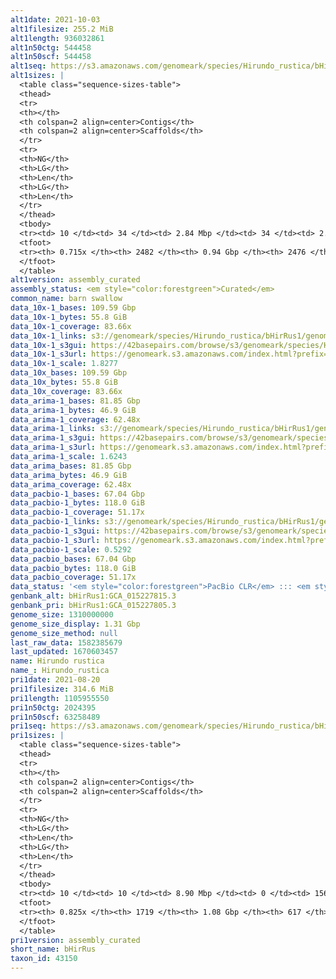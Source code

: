 ```yaml
---
alt1date: 2021-10-03
alt1filesize: 255.2 MiB
alt1length: 936032861
alt1n50ctg: 544458
alt1n50scf: 544458
alt1seq: https://s3.amazonaws.com/genomeark/species/Hirundo_rustica/bHirRus1/assembly_curated/bHirRus1.alt.cur.20211003.fasta.gz
alt1sizes: |
  <table class="sequence-sizes-table">
  <thead>
  <tr>
  <th></th>
  <th colspan=2 align=center>Contigs</th>
  <th colspan=2 align=center>Scaffolds</th>
  </tr>
  <tr>
  <th>NG</th>
  <th>LG</th>
  <th>Len</th>
  <th>LG</th>
  <th>Len</th>
  </tr>
  </thead>
  <tbody>
  <tr><td> 10 </td><td> 34 </td><td> 2.84 Mbp </td><td> 34 </td><td> 2.84 Mbp </td></tr>  <tr><td> 20 </td><td> 93 </td><td> 1.78 Mbp </td><td> 93 </td><td> 1.78 Mbp </td></tr>  <tr><td> 30 </td><td> 183 </td><td> 1.19 Mbp </td><td> 183 </td><td> 1.19 Mbp </td></tr>  <tr><td> 40 </td><td> 312 </td><td> 0.84 Mbp </td><td> 312 </td><td> 0.84 Mbp </td></tr>  <tr style="background-color:#cccccc;"><td> 50 </td><td> 507 </td><td> 0.54 Mbp </td><td> 507 </td><td> 0.54 Mbp </td></tr>  <tr><td> 60 </td><td> 838 </td><td> 280.63 Kbp </td><td> 838 </td><td> 280.63 Kbp </td></tr>  <tr><td> 70 </td><td> 1851 </td><td> 52.09 Kbp </td><td> 1850 </td><td> 52.42 Kbp </td></tr>  <tr><td> 80 </td><td> 0 </td><td>  </td><td> 0 </td><td>  </td></tr>  <tr><td> 90 </td><td> 0 </td><td>  </td><td> 0 </td><td>  </td></tr>  <tr><td> 100 </td><td> 0 </td><td>  </td><td> 0 </td><td>  </td></tr>  </tbody>
  <tfoot>
  <tr><th> 0.715x </th><th> 2482 </th><th> 0.94 Gbp </th><th> 2476 </th><th> 0.94 Gbp </th></tr>
  </tfoot>
  </table>
alt1version: assembly_curated
assembly_status: <em style="color:forestgreen">Curated</em>
common_name: barn swallow
data_10x-1_bases: 109.59 Gbp
data_10x-1_bytes: 55.8 GiB
data_10x-1_coverage: 83.66x
data_10x-1_links: s3://genomeark/species/Hirundo_rustica/bHirRus1/genomic_data/10x/<br>
data_10x-1_s3gui: https://42basepairs.com/browse/s3/genomeark/species/Hirundo_rustica/bHirRus1/genomic_data/10x/
data_10x-1_s3url: https://genomeark.s3.amazonaws.com/index.html?prefix=species/Hirundo_rustica/bHirRus1/genomic_data/10x/
data_10x-1_scale: 1.8277
data_10x_bases: 109.59 Gbp
data_10x_bytes: 55.8 GiB
data_10x_coverage: 83.66x
data_arima-1_bases: 81.85 Gbp
data_arima-1_bytes: 46.9 GiB
data_arima-1_coverage: 62.48x
data_arima-1_links: s3://genomeark/species/Hirundo_rustica/bHirRus1/genomic_data/arima/<br>
data_arima-1_s3gui: https://42basepairs.com/browse/s3/genomeark/species/Hirundo_rustica/bHirRus1/genomic_data/arima/
data_arima-1_s3url: https://genomeark.s3.amazonaws.com/index.html?prefix=species/Hirundo_rustica/bHirRus1/genomic_data/arima/
data_arima-1_scale: 1.6243
data_arima_bases: 81.85 Gbp
data_arima_bytes: 46.9 GiB
data_arima_coverage: 62.48x
data_pacbio-1_bases: 67.04 Gbp
data_pacbio-1_bytes: 118.0 GiB
data_pacbio-1_coverage: 51.17x
data_pacbio-1_links: s3://genomeark/species/Hirundo_rustica/bHirRus1/genomic_data/pacbio/<br>
data_pacbio-1_s3gui: https://42basepairs.com/browse/s3/genomeark/species/Hirundo_rustica/bHirRus1/genomic_data/pacbio/
data_pacbio-1_s3url: https://genomeark.s3.amazonaws.com/index.html?prefix=species/Hirundo_rustica/bHirRus1/genomic_data/pacbio/
data_pacbio-1_scale: 0.5292
data_pacbio_bases: 67.04 Gbp
data_pacbio_bytes: 118.0 GiB
data_pacbio_coverage: 51.17x
data_status: '<em style="color:forestgreen">PacBio CLR</em> ::: <em style="color:forestgreen">10x</em> ::: <em style="color:forestgreen">Arima</em>'
genbank_alt: bHirRus1:GCA_015227815.3
genbank_pri: bHirRus1:GCA_015227805.3
genome_size: 1310000000
genome_size_display: 1.31 Gbp
genome_size_method: null
last_raw_data: 1582385679
last_updated: 1670603457
name: Hirundo rustica
name_: Hirundo_rustica
pri1date: 2021-08-20
pri1filesize: 314.6 MiB
pri1length: 1105955550
pri1n50ctg: 2024395
pri1n50scf: 63258489
pri1seq: https://s3.amazonaws.com/genomeark/species/Hirundo_rustica/bHirRus1/assembly_curated/bHirRus1.pri.cur.20210820.fasta.gz
pri1sizes: |
  <table class="sequence-sizes-table">
  <thead>
  <tr>
  <th></th>
  <th colspan=2 align=center>Contigs</th>
  <th colspan=2 align=center>Scaffolds</th>
  </tr>
  <tr>
  <th>NG</th>
  <th>LG</th>
  <th>Len</th>
  <th>LG</th>
  <th>Len</th>
  </tr>
  </thead>
  <tbody>
  <tr><td> 10 </td><td> 10 </td><td> 8.90 Mbp </td><td> 0 </td><td> 156.04 Mbp </td></tr>  <tr><td> 20 </td><td> 28 </td><td> 6.24 Mbp </td><td> 1 </td><td> 119.02 Mbp </td></tr>  <tr><td> 30 </td><td> 55 </td><td> 4.02 Mbp </td><td> 3 </td><td> 90.13 Mbp </td></tr>  <tr><td> 40 </td><td> 94 </td><td> 2.89 Mbp </td><td> 4 </td><td> 76.19 Mbp </td></tr>  <tr style="background-color:#cccccc;"><td> 50 </td><td> 147 </td><td style="background-color:#88ff88;"> 2.02 Mbp </td><td> 6 </td><td style="background-color:#88ff88;"> 63.26 Mbp </td></tr>  <tr><td> 60 </td><td> 228 </td><td> 1.29 Mbp </td><td> 9 </td><td> 31.70 Mbp </td></tr>  <tr><td> 70 </td><td> 375 </td><td> 0.61 Mbp </td><td> 14 </td><td> 20.27 Mbp </td></tr>  <tr><td> 80 </td><td> 814 </td><td> 111.01 Kbp </td><td> 25 </td><td> 6.84 Mbp </td></tr>  <tr><td> 90 </td><td> 0 </td><td>  </td><td> 0 </td><td>  </td></tr>  <tr><td> 100 </td><td> 0 </td><td>  </td><td> 0 </td><td>  </td></tr>  </tbody>
  <tfoot>
  <tr><th> 0.825x </th><th> 1719 </th><th> 1.08 Gbp </th><th> 617 </th><th> 1.11 Gbp </th></tr>
  </tfoot>
  </table>
pri1version: assembly_curated
short_name: bHirRus
taxon_id: 43150
---
```

